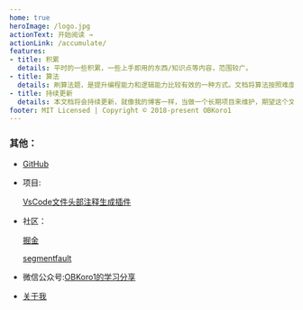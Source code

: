 ```yaml
---
home: true
heroImage: /logo.jpg
actionText: 开始阅读 →
actionLink: /accumulate/
features:
- title: 积累
  details: 平时的一些积累，一些上手即用的东西/知识点等内容，范围较广。
- title: 算法
  details: 刷算法题，是提升编程能力和逻辑能力比较有效的一种方式。文档将算法按照难度分级，代码中都有详细注释，且会提供多种解法。
- title: 持续更新
  details: 本文档将会持续更新，就像我的博客一样，当做一个长期项目来维护，期望这个文档在不久以后能够给大家带来帮助。
footer: MIT Licensed | Copyright © 2018-present OBKoro1
---
```

### 其他：

* [GitHub](https://github.com/OBKoro1)

* 项目:

    [VsCode文件头部注释生成插件](https://github.com/OBKoro1/koro1FileHeader)

* 社区：

    [掘金](https://juejin.im/user/58714f0eb123db4a2eb95372/posts)
 
    [segmentfault](https://segmentfault.com/u/obkoro1/articles)

* 微信公众号:[OBKoro1的学习分享](https://user-gold-cdn.xitu.io/2018/5/1/1631b6f52f7e7015?w=344&h=344&f=jpeg&s=8317)

* [关于我](http://obkoro1.com/about/)
